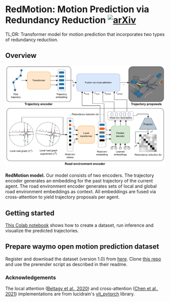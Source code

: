 # RedMotion: Motion Prediction via Redundancy Reduction [![arXiv](https://img.shields.io/badge/arXiv-2306.10840-b31b1b.svg)](https://arxiv.org/abs/2306.10840)
TL;DR: Transformer model for motion prediction that incorporates two types of redundancy reduction.

## Overview
![Model architecture](red_motion_model.png "Model architecture")

**RedMotion model.** Our model consists of two encoders. The trajectory encoder generates an embedding for the past trajectory of the current agent. The road environment encoder generates sets of local and global road environment embeddings as context. All embeddings are fused via cross-attention to yield trajectory proposals per agent.

## Getting started 
[This Colab notebook](https://colab.research.google.com/drive/1Q-Z9VdiqvfPfctNG8oqzPcgm0lP3y1il) shows how to create a dataset, run inference and visualize the predicted trajectories.

## Prepare waymo open motion prediction dataset
Register and download the dataset (version 1.0) from [here](https://waymo.com/open).
Clone [this repo](https://github.com/kbrodt/waymo-motion-prediction-2021) and use the prerender script as described in their readme.

### Acknowledgements
The local attention ([Beltagy et al., 2020](https://arxiv.org/abs/2004.05150)) and cross-attention ([Chen et al., 2021](https://arxiv.org/abs/2103.14899)) implementations are from lucidrain's [vit_pytorch](https://github.com/lucidrains/vit-pytorch) library.
